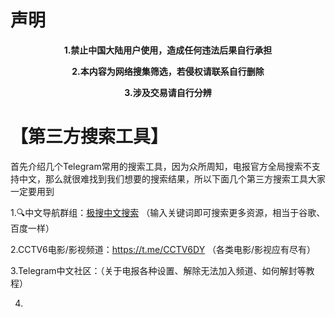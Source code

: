 # 声明
<p align="center"><b>1.禁止中国大陆用户使用，造成任何违法后果自行承担</b></p>

<p align="center"><b>2.本内容为网络搜集筛选，若侵权请联系自行删除</b></p>

<p align="center"><b>3.涉及交易请自行分辨</b></p>

# 【第三方搜索工具】

首先介绍几个Telegram常用的搜索工具，因为众所周知，电报官方全局搜索不支持中文，那么就很难找到我们想要的搜索结果，所以下面几个第三方搜索工具大家一定要用到

1.🔍中文导航群组：<a href="https://t.me/TGzhst">极搜中文搜索</a> （输入关键词即可搜索更多资源，相当于谷歌、百度一样）

2.CCTV6电影/影视频道：https://t.me/CCTV6DY （各类电影/影视应有尽有）

3.Telegram中文社区：（关于电报各种设置、解除无法加入频道、如何解封等教程）

4.
